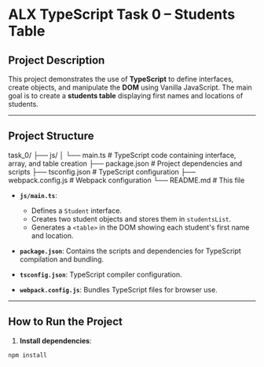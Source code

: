 # ALX TypeScript Task 0 – Students Table

## Project Description

This project demonstrates the use of **TypeScript** to define interfaces, create objects, and manipulate the **DOM** using Vanilla JavaScript. The main goal is to create a **students table** displaying first names and locations of students.

---

## Project Structure

task_0/
├── js/
│ └── main.ts # TypeScript code containing interface, array, and table creation
├── package.json # Project dependencies and scripts
├── tsconfig.json # TypeScript configuration
├── webpack.config.js # Webpack configuration
└── README.md # This file


- **`js/main.ts`**:  
  - Defines a `Student` interface.  
  - Creates two student objects and stores them in `studentsList`.  
  - Generates a `<table>` in the DOM showing each student's first name and location.

- **`package.json`**: Contains the scripts and dependencies for TypeScript compilation and bundling.  
- **`tsconfig.json`**: TypeScript compiler configuration.  
- **`webpack.config.js`**: Bundles TypeScript files for browser use.

---

## How to Run the Project

1. **Install dependencies**:

```bash
npm install

